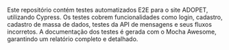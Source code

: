 Este repositório contém testes automatizados E2E para o site ADOPET, utilizando Cypress. Os testes cobrem funcionalidades como login, cadastro, cadastro de massa de dados, testes da API de mensagens e seus fluxos incorretos. A documentação dos testes é gerada com o Mocha Awesome, garantindo um relatório completo e detalhado.

